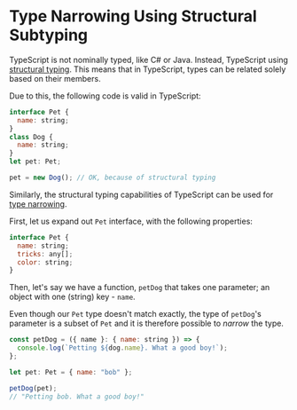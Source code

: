 # Type Narrowing Using Structural Subtyping

TypeScript is not nominally typed, like C# or Java. Instead, TypeScript using [structural typing](https://www.typescriptlang.org/docs/handbook/type-compatibility.html). This means that in TypeScript, types can be related solely based on their members.

Due to this, the following code is valid in TypeScript:

```javascript
interface Pet {
  name: string;
}
class Dog {
  name: string;
}
let pet: Pet;

pet = new Dog(); // OK, because of structural typing
```

Similarly, the structural typing capabilities of TypeScript can be used for [type narrowing](https://www.typescriptlang.org/docs/handbook/2/narrowing.html).

First, let us expand out `Pet` interface, with the following properties:

```javascript
interface Pet {
  name: string;
  tricks: any[];
  color: string;
}
```

Then, let's say we have a function, `petDog` that takes one parameter; an object with one (string) key - `name`. 

Even though our `Pet` type doesn't match exactly, the type of `petDog`'s parameter is a subset of `Pet` and it is therefore possible to _narrow_ the type.

```javascript
const petDog = ({ name }: { name: string }) => {
  console.log(`Petting ${dog.name}. What a good boy!`);
};

let pet: Pet = { name: "bob" };

petDog(pet);
// "Petting bob. What a good boy!"
```
